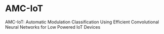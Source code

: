 # AMC-IoT
AMC-IoT: Automatic Modulation Classification Using Efficient Convolutional Neural Networks for Low Powered IoT Devices
